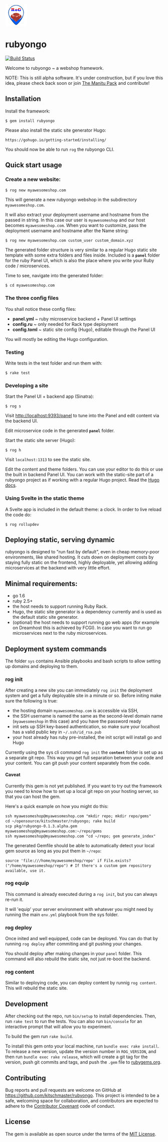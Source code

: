 <img src="static/img/rog_logo.png" width="69">

# rubyongo

[![Build Status](https://travis-ci.org/kitschmaster/rubyongo.svg?branch=master)](https://travis-ci.org/kitschmaster/rubyongo)

Welcome to rubyongo ~ a webshop framework.

NOTE: This is still alpha software. It's under construction, but if you love this idea, please check back soon or join [The Manitu Pack](https://manitu.si/page/pack/) and contribute!

## Installation

Install the framework:

    $ gem install rubyongo

Please also install the static site generator Hugo:

    https://gohugo.io/getting-started/installing/

You should now be able to run `rog` the rubyongo CLI.

## Quick start usage

### Create a new website:

    $ rog new myawesomeshop.com

This will generate a new rubyongo webshop in the subdirectory `myawesomeshop.com`.

It will also extract your deployment username and hostname from the passed in string. In this case our user is `myawesomeshop` and our host becomes `myawesomeshop.com`.
When you want to customize, pass the deployment username and hostname after the Name string:

    $ rog new myawesomeshop.com custom_user custom_domain.xyz

The generated folder structure is very similar to a regular Hugo static site template with some extra folders and files inside. Included is a __`panel`__ folder for the ruby Panel UI, which is also the place where you write your Ruby code / microservices.

Time to see, navigate into the generated folder:

    $ cd myawesomeshop.com

### The three config files

You shall notice these config files:

+ __panel.yml__ ~ ruby microservice backend + Panel UI settings
+ __config.ru__ ~ only needed for Rack type deployment
+ __config.toml__ ~ static site config (Hugo), editable through the Panel UI

You will mostly be editing the Hugo configuration.

### Testing

Write tests in the test folder and run them with:

    $ rake test

### Developing a site

Start the Panel UI + backend app (Sinatra):

    $ rog s

Visit [http://localhost:9393/panel](http://localhost:9393/panel) to tune into the Panel and edit content via the backend UI.

Edit microservice code in the generated __`panel`__ folder.

Start the static site server (Hugo):

    $ rog h

Visit `localhost:1313` to see the static site.

Edit the content and theme folders. You can use your editor to do this or use the built in backend Panel UI. You can work with the static-site part of a rubyongo project as if working with a regular Hugo project. Read the [Hugo docs](https://gohugo.io/documentation/).

### Using Svelte in the static theme

A Svelte app is included in the default theme: a clock. In order to live reload the code do:

    $ rog rollupdev

## Deploying static, serving dynamic

rubyongo is designed to "run fast by default", even in cheap memory-poor environments, like shared hosting. It cuts down on deployment costs by staying fully static on the frontend, highly deployable, yet allowing adding microservices at the backend with very little effort.

## Minimal requirements:

+ go 1.6
+ ruby 2.5+
+ the host needs to support running Ruby Rack.
+ Hugo, the static site generator is a dependency currently and is used as the default static site generator.
+ (optional) the host needs to support running go web apps (for example on Dreamhost this is achieved by FCGI). In case you want to run go microservices next to the ruby microservices.

## Deployment system commands

The folder `sys` contains Ansible playbooks and bash scripts to allow setting up domains and deploying to them.

### rog init

After creating a new site you can immediately `rog init` the deployment system and get a fully deployable site in a minute or so. Before initing make sure the following is true:

+ the hosting domain `myawesomeshop.com` is accessible via SSH,
+ the SSH username is named the same as the second-level domain name (`myawesomeshop` in this case) and you have the password ready
+ init sets up SSH key-based authentication, so make sure your localhost has a valid public key in `~/.ssh/id_rsa.pub`
+ your host already has ruby pre-installed, the init script will install go and Hugo

Currently using the sys cli command `rog init` the __`content`__ folder is set up as a separate git repo. This way you get full separation between your code and your content. You can git push your content separately from the code.

#### Caveat

Currently this gem is not yet published. If you want to try out the framework you need to know how to set up a local git repo on your hosting server, so that you can host the gem.

Here's a quick example on how you might do this:


    ssh myawesomeshop@myawesomeshop.com "mkdir repo; mkdir repo/gems"
    cd ~/opensource/kitschmaster/rubyongo; rake build
    scp pkg/rubyongo-0.1.3.alpha.gem myawesomeshop@myawesomeshop.com:~/repo/gems
    ssh myawesomeshop@myawesomeshop.com "cd ~/repo; gem generate_index"

The generated Gemfile should be able to automatically detect your local gem source as long as you put them in `~/repo`:

    source 'file:///home/myawesomeshop/repo' if File.exists?("/home/myawesomeshop/repo") # If there's a custom gem repository available, use it.

### rog equip

This command is already executed during a `rog init`, but you can always re-run it.

It will 'equip' your server environment with whatever you might need by running the main `env.yml` playbook from the sys folder.

### rog deploy

Once inited and well equipped, code can be deployed. You can do that by running `rog deploy` after commiting and git pushing your changes.

You should deploy after making changes in your `panel` folder. This command will also rebuild the static site, not just re-boot the backend.

### rog content

Similar to deploying code, you can deploy content by runnig `rog content`. This will rebuild the static site.

## Development

After checking out the repo, run `bin/setup` to install dependencies. Then, run `rake test` to run the tests. You can also run `bin/console` for an interactive prompt that will allow you to experiment.

To build the gem run `rake build`.

To install this gem onto your local machine, run `bundle exec rake install`. To release a new version, update the version number in `ROG_VERSION`, and then run `bundle exec rake release`, which will create a git tag for the version, push git commits and tags, and push the `.gem` file to [rubygems.org](https://rubygems.org).

## Contributing

Bug reports and pull requests are welcome on GitHub at https://github.com/kitschmaster/rubyongo. This project is intended to be a safe, welcoming space for collaboration, and contributors are expected to adhere to the [Contributor Covenant](http://contributor-covenant.org) code of conduct.

## License

The gem is available as open source under the terms of the [MIT License](https://opensource.org/licenses/MIT).
